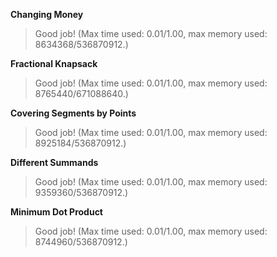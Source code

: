 **Changing Money**
> Good job! (Max time used: 0.01/1.00, max memory used: 8634368/536870912.)<br>

**Fractional Knapsack**
> Good job! (Max time used: 0.01/1.00, max memory used: 8765440/671088640.)<br>

**Covering Segments by Points**
> Good job! (Max time used: 0.01/1.00, max memory used: 8925184/536870912.)<br>

**Different Summands**
> Good job! (Max time used: 0.01/1.00, max memory used: 9359360/536870912.)<br>

**Minimum Dot Product**
> Good job! (Max time used: 0.01/1.00, max memory used: 8744960/536870912.)<br>
